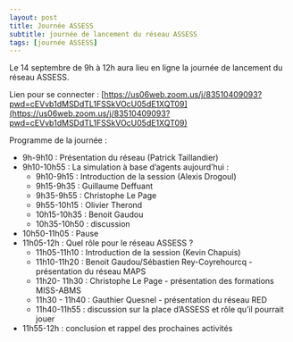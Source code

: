 ```yaml
---
layout: post
title: Journée ASSESS
subtitle: journée de lancement du réseau ASSESS
tags: [journée ASSESS]
---
```

Le 14 septembre de 9h à 12h aura lieu en ligne la journée de lancement du réseau ASSESS. 

Lien pour se connecter : [https://us06web.zoom.us/j/83510409093?pwd=cEVvb1dMSDdTL1FSSkVOcU05dE1XQT09](https://us06web.zoom.us/j/83510409093?pwd=cEVvb1dMSDdTL1FSSkVOcU05dE1XQT09)

Programme de la journée :
* 9h-9h10 : Présentation du réseau (Patrick Taillandier)
* 9h10-10h55 : La simulation à base d’agents aujourd’hui :
    * 9h10-9h15 : Introduction de la session (Alexis Drogoul)
    * 9h15-9h35 : Guillaume Deffuant
    * 9h35-9h55 : Christophe Le Page
    * 9h55-10h15 : Olivier Therond
    * 10h15-10h35 : Benoit Gaudou
    * 10h35-10h50 : discussion
* 10h50-11h05 : Pause
* 11h05-12h :  Quel rôle pour le réseau ASSESS ?
    * 11h05-11h10 : Introduction de la session (Kevin Chapuis)
    * 11h10-11h20 : Benoit Gaudou/Sébastien Rey-Coyrehourcq - présentation du réseau MAPS
    * 11h20- 11h30 : Christophe Le Page - présentation des formations MISS-ABMS
    * 11h30 - 11h40 : Gauthier Quesnel - présentation du réseau RED
    * 11h40-11h55 : discussion sur la place d’ASSESS et rôle qu’il pourrait jouer
* 11h55-12h : conclusion et rappel des prochaines activités

